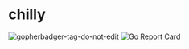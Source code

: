 # chilly

![gopherbadger-tag-do-not-edit](https://img.shields.io/badge/Go%20Coverage-42%25-brightgreen.svg?longCache=true&style=flat) [![Go Report Card](https://goreportcard.com/badge/github.com/plumming/chilly)](https://goreportcard.com/report/github.com/plumming/chilly)
